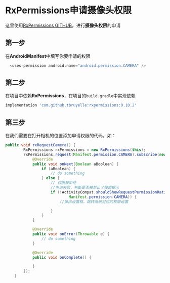 # RxPermissions申请摄像头权限
这里使用[RxPermissions GITHUB](https://github.com/tbruyelle/RxPermissions)，进行**摄像头权限**的申请

## 第一步
在**AndroidManifest**中填写你要申请的权限
```java
  <uses-permission android:name="android.permission.CAMERA" />
```

## 第二步
在项目中依赖**RxPermissions**，在项目的`build.gradle`中实现依赖
```gradle
implementation 'com.github.tbruyelle:rxpermissions:0.10.2'
```

## 第三步
在我们需要在打开相机的位置添加申请权限的代码，如：
```java
public void rxRequestCamera() {
        RxPermissions rxPermissions = new RxPermissions(this);
        rxPermissions.request(Manifest.permission.CAMERA).subscribe(new DisposableObserver<Boolean>() {
            @Override
            public void onNext(Boolean aBoolean) {
                if (aBoolean) {
                    // do something
                } else {
                    // 权限被拒绝
                    //申请失败，判断是否被禁止了弹窗提示
                    if (!ActivityCompat.shouldShowRequestPermissionRationale(SettingActivity.this,
                            Manifest.permission.CAMERA)) {
                        //弹出设置框，跳转系统对应的权限设置

                    }
                }
            }

            @Override
            public void onError(Throwable e) {
                // do something
            }

            @Override
            public void onComplete() {

            }
        });
    }
```